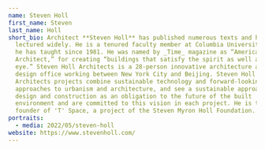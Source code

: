```yaml
---
name: Steven Holl
first_name: Steven
last_name: Holl
short_bio: Architect **Steven Holl** has published numerous texts and has
  lectured widely. He is a tenured faculty member at Columbia University where
  he has taught since 1981. He was named by _Time_ magazine as “America’s Best
  Architect,” for creating “buildings that satisfy the spirit as well as the
  eye.” Steven Holl Architects is a 28-person innovative architecture and urban
  design office working between New York City and Beijing. Steven Holl
  Architects projects combine sustainable technology and forward-looking
  approaches to urbanism and architecture, and see a sustainable approach to
  design and construction as an obligation to the future of the built
  environment and are committed to this vision in each project. He is the
  founder of 'T' Space, a project of the Steven Myron Holl Foundation.
portraits:
  - media: 2022/05/steven-holl
website: https://www.stevenholl.com/
---
```

